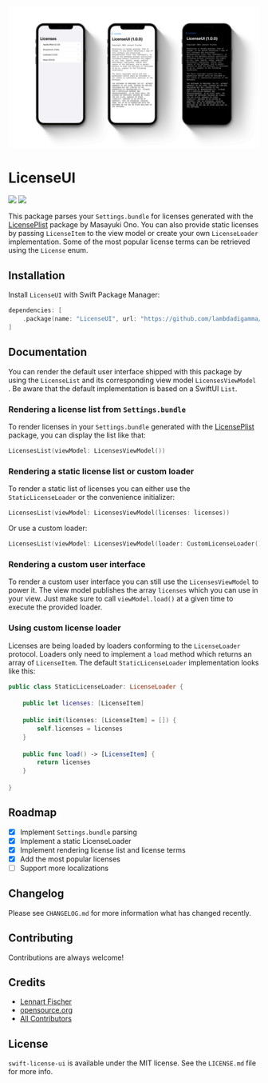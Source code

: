 ![Screenshots](.assets/hero.png)

# LicenseUI

<p align="left">
<img src="https://img.shields.io/apm/l/atomic-design-ui.svg">
<img src="https://img.shields.io/badge/platforms-iOS-lightgrey.svg">
</p>

This package parses your `Settings.bundle` for licenses generated with the [LicensePlist](https://github.com/mono0926/LicensePlist) package by Masayuki Ono.
You can also provide static licenses by passing `LicenseItem` to the view model or create your own `LicenseLoader` implementation.
Some of the most popular license terms can be retrieved using the `License` enum.

## Installation

Install `LicenseUI` with Swift Package Manager:

```swift
dependencies: [
    .package(name: "LicenseUI", url: "https://github.com/lambdadigamma/swift-license-ui", .upToNextMajor(from: "0.0.1")),
]
```

## Documentation

You can render the default user interface shipped with this package by using the `LicenseList` and its corresponding view model `LicensesViewModel` .
Be aware that the default implementation is based on a SwiftUI `List`.

### Rendering a license list from `Settings.bundle`

To render licenses in your `Settings.bundle` generated with the [LicensePlist](https://github.com/mono0926/LicensePlist) package,
you can display the list like that:

```swift
LicensesList(viewModel: LicensesViewModel())
```

### Rendering a static license list or custom loader

To render a static list of licenses you can either use the `StaticLicenseLoader` or the convenience initializer: 

```swift
LicensesList(viewModel: LicensesViewModel(licenses: licenses))
```

Or use a custom loader:

```swift
LicensesList(viewModel: LicensesViewModel(loader: CustomLicenseLoader()))
```

### Rendering a custom user interface

To render a custom user interface you can still use the `LicensesViewModel` to power it.
The view model publishes the array `licenses` which you can use in your view. 
Just make sure to call `viewModel.load()` at a given time to execute the provided loader.

### Using custom license loader

Licenses are being loaded by loaders conforming to the `LicenseLoader` protocol. 
Loaders only need to implement a `load` method which returns an array of `LicenseItem`.
The default `StaticLicenseLoader` implementation looks like this:

```swift
public class StaticLicenseLoader: LicenseLoader {

    public let licenses: [LicenseItem]

    public init(licenses: [LicenseItem] = []) {
        self.licenses = licenses
    }

    public func load() -> [LicenseItem] {
        return licenses
    }

}
```

## Roadmap

- [x] Implement `Settings.bundle` parsing
- [x] Implement a static LicenseLoader
- [x] Implement rendering license list and license terms
- [x] Add the most popular licenses
- [ ] Support more localizations

## Changelog

Please see `CHANGELOG.md` for more information what has changed recently.

## Contributing

Contributions are always welcome!

## Credits

- [Lennart Fischer](https://github.com/lambdadigamma)
- [opensource.org](https://opensource.org/licenses)
- [All Contributors](https://github.com/lambdadigamma/swift-license-ui/graphs/contributors)

## License

`swift-license-ui` is available under the MIT license. See the `LICENSE.md` file for more info.
